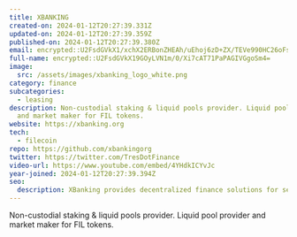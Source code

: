 ```yaml
---
title: XBANKING
created-on: 2024-01-12T20:27:39.331Z
updated-on: 2024-01-12T20:27:39.359Z
published-on: 2024-01-12T20:27:39.380Z
email: encrypted::U2FsdGVkX1/xchX2ERBonZHEAh/uEhoj6zD+ZX/TEVe990HC26oFskap5/7gMs8F
full-name: encrypted::U2FsdGVkX19GOyLVN1m/0/Xi7cAT71PaPAGIVGgoSm4=
image:
  src: /assets/images/xbanking_logo_white.png
category: finance
subcategories:
  - leasing
description: Non-custodial staking & liquid pools provider. Liquid pool provider
  and market maker for FIL tokens.
website: https://xbanking.org
tech:
  - filecoin
repo: https://github.com/xbankingorg
twitter: https://twitter.com/TresDotFinance
video-url: https://www.youtube.com/embed/4YHdkICYvJc
year-joined: 2024-01-12T20:27:39.394Z
seo:
  description: XBanking provides decentralized finance solutions for secure transactions.
---
```


Non-custodial staking & liquid pools provider. Liquid pool provider and market maker for FIL tokens.
